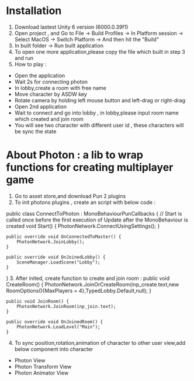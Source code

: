 # Installation
1. Download lastest Unity 6 version (6000.0.39f1)
2. Open project , and Go to File -> Build Profiles -> In Platform session -> Select MacOS -> Switch Platform -> And then hit the "Build"
3. In built folder -> Run built application
4. To open one more application,please copy the file which built in step 3 and run
5. How to play :
- Open the application
- Wait 2s for connecting photon
- In lobby,create a room with free name
- Move character by ASDW key
- Rotate camera by holding left mouse button and left-drag or right-drag
- Open 2nd application
- Wait to connect and go into lobby , in lobby,please input room name which created and join room
- You will see two character with different user id , these characters will be sync the state

# About Photon : a lib to wrap functions for creating multiplayer game
1. Go to asset store,and download Pun 2 plugins
2. To init photons plugins , create an script with below code : 

public class ConnectToPhoton : MonoBehaviourPunCallbacks
{
    // Start is called once before the first execution of Update after the MonoBehaviour is created
    void Start()
    {
        PhotonNetwork.ConnectUsingSettings();
    }

    public override void OnConnectedToMaster() {
        PhotonNetwork.JoinLobby();
    }

    public override void OnJoinedLobby() {
        SceneManager.LoadScene("Lobby");
    }
}
3. After inited, create function to create and join room : 
    public void CreateRoom() {
        PhotonNetwork.JoinOrCreateRoom(inp_create.text,new RoomOptions(){MaxPlayers = 4},TypedLobby.Default,null);
    }

    public void JoinRoom() {
        PhotonNetwork.JoinRoom(inp_join.text);
    }

    public override void OnJoinedRoom() {
        PhotonNetwork.LoadLevel("Main");
    }   
4. To sync position,rotation,animation of character to other user view,add below component into character
- Photon View
- Photon Transform View
- Photon Animator View
>
 
